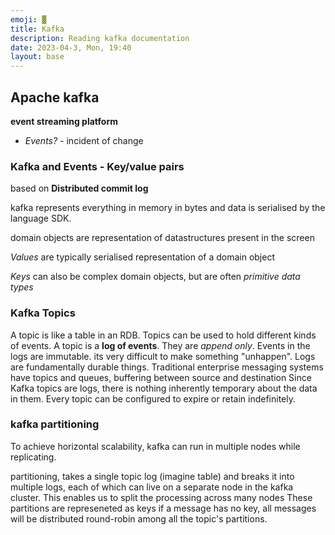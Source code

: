 ```yaml
---
emoji: ▓ 
title: Kafka
description: Reading kafka documentation
date: 2023-04-3, Mon, 19:40
layout: base
---
```


## Apache kafka
__event streaming platform__ 

- _Events?_ - incident of change

### Kafka and Events - Key/value pairs

based on __Distributed commit log__

kafka represents everything in memory in bytes and data is serialised by the language SDK.

domain objects are representation of datastructures present in the screen

_Values_ are typically serialised representation of a domain object

_Keys_ can also be complex domain objects, but are often _primitive data types_ 


### Kafka Topics
A topic is like a table in an RDB. Topics can be used to hold different kinds of events.
A topic is a __log of events__. They are _append only_. Events in the logs are immutable. its very difficult to make something "unhappen". 
Logs are fundamentally durable things. Traditional enterprise messaging systems have topics and queues, buffering between source and destination
Since Kafka topics are logs, there is nothing inherently temporary about the data in them. Every topic can be configured to expire or retain indefinitely.

### kafka partitioning

To achieve horizontal scalability, kafka can run in multiple nodes while replicating.

partitioning, takes a single topic log (imagine table) and breaks it into multiple logs, each of which can live on a separate node in the kafka cluster. This enables us to split the processing across many nodes
These partitions are represeneted as keys
if a message has no key, all messages will be distributed round-robin among all the topic's partitions.
